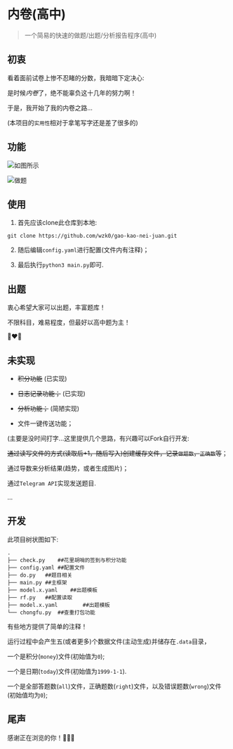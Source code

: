 # 内卷(高中)

> 一个简易的快速的做题/出题/分析报告程序(高中)

## 初衷

看着面前试卷上惨不忍睹的分数，我暗暗下定决心:

是时候*内卷*了，绝不能辜负这十几年的努力啊！

于是，我开始了我的内卷之路...

(本项目的`实用性`相对于拿笔写字还是差了很多的)

## 功能

![如图所示](https://ghproxy.com/https://raw.githubusercontent.com/wzk0/photo/main/2022-04-22%2021-10-46%20%E7%9A%84%E5%B1%8F%E5%B9%95%E6%88%AA%E5%9B%BE.png)

![做题](https://ghproxy.com/https://raw.githubusercontent.com/wzk0/photo/main/2022-04-22%2021-10-35%20%E7%9A%84%E5%B1%8F%E5%B9%95%E6%88%AA%E5%9B%BE.png)

## 使用

1. 首先应该clone此仓库到本地:

```
git clone https://github.com/wzk0/gao-kao-nei-juan.git
```

2. 随后编辑`config.yaml`进行配置(文件内有注释)；

3. 最后执行`python3 main.py`即可.

## 出题

衷心希望大家可以出题，丰富题库！

不限科目，难易程度，但最好以高中题为主！

🌸❤️🌸

## 未实现

* ~~积分功能~~	(已实现)

* ~~日志记录功能；~~	(已实现)

* ~~分析功能；~~	(简陋实现)

* 文件一键传送功能；

(主要是没时间打字...这里提供几个思路，有兴趣可以Fork自行开发:

~~通过读写文件的方式(读取后+1，随后写入)创建缓存文件，记录`做题数`，`正确数`等~~；

通过导数来分析结果(趋势，或者生成图片)；

通过`Telegram API`实现发送题目.

...

## 开发

此项目树状图如下:

```
.
├── check.py	##花里胡哨的签到与积分功能
├── config.yaml	##配置文件
├── do.py	##题目相关
├── main.py	##主框架
├── model.x.yaml	##出题模板
├── rf.py	##配置读取
├── model.x.yaml        ##出题模板
└── chongfu.py	##查重打包功能
```

有些地方提供了简单的注释！

运行过程中会产生五(或者更多)个数据文件(主动生成)并储存在`.data`目录，

一个是积分(`money`)文件(初始值为`0`);

一个是日期(`today`)文件(初始值为`1999-1-1`).

一个是全部答题数(`all`)文件，正确题数(`right`)文件，以及错误题数(`wrong`)文件(初始值均为`0`);

## 尾声

感谢正在浏览的你！🦄✨🌈
